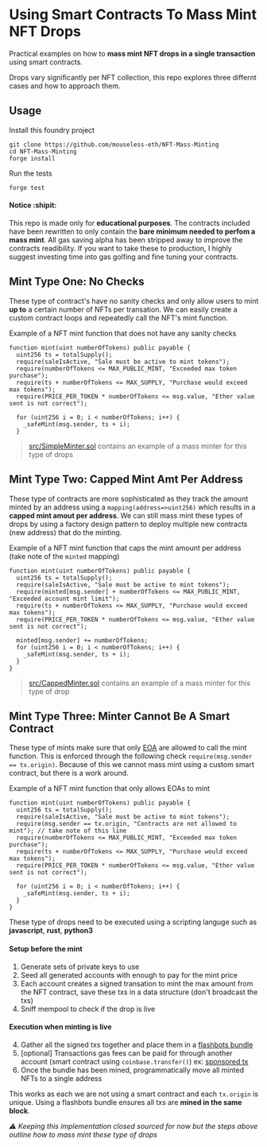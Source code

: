 # Using Smart Contracts To Mass Mint NFT Drops

Practical examples on how to **mass mint NFT drops in a single transaction** using smart contracts.

Drops vary significantly per NFT collection, this repo explores three differnt cases and how to approach them.

## Usage 

Install this foundry project
```shell
git clone https://github.com/mouseless-eth/NFT-Mass-Minting
cd NFT-Mass-Minting
forge install
```

Run the tests
```shell
forge test
```

#### Notice :shipit:
This repo is made only for **educational purposes**. The contracts included have been rewritten to only contain the **bare minimum needed to perfom a mass mint**. All gas saving alpha has been stripped away to improve the contracts readibility. If you want to take these to production, I highly suggest investing time into gas golfing and fine tuning your contracts.

## Mint Type One: No Checks
These type of contract's have no sanity checks and only allow users to mint **up to** a certain number of NFTs per transation. We can easily create a custom contract loops and repeatedly call the NFT's mint function.

Example of a NFT mint function that does not have any sanity checks
```solidity
function mint(uint numberOfTokens) public payable {
  uint256 ts = totalSupply();
  require(saleIsActive, "Sale must be active to mint tokens");
  require(numberOfTokens <= MAX_PUBLIC_MINT, "Exceeded max token purchase");
  require(ts + numberOfTokens <= MAX_SUPPLY, "Purchase would exceed max tokens");
  require(PRICE_PER_TOKEN * numberOfTokens <= msg.value, "Ether value sent is not correct");

  for (uint256 i = 0; i < numberOfTokens; i++) {
    _safeMint(msg.sender, ts + i);
  } 
```
> [src/SimpleMinter.sol](./src/SimpleMinter.sol) contains an example of a mass minter for this type of drops 

## Mint Type Two: Capped Mint Amt Per Address
These type of contracts are more sophisticated as they track the amount minted by an address using a `mapping(address=>uint256)` which results in a **capped mint amout per address**. We can still mass mint these types of drops by using a factory design pattern to deploy multiple new contracts (new address) that do the minting.

Example of a NFT mint function that caps the mint amount per address (take note of the `minted` mapping)
```solidity
function mint(uint numberOfTokens) public payable {
  uint256 ts = totalSupply();
  require(saleIsActive, "Sale must be active to mint tokens");
  require(minted[msg.sender] + numberOfTokens <= MAX_PUBLIC_MINT, "Exceeded account mint limit");
  require(ts + numberOfTokens <= MAX_SUPPLY, "Purchase would exceed max tokens");
  require(PRICE_PER_TOKEN * numberOfTokens <= msg.value, "Ether value sent is not correct");

  minted[msg.sender] += numberOfTokens;
  for (uint256 i = 0; i < numberOfTokens; i++) {
    _safeMint(msg.sender, ts + i);
  }
}
```
> [src/CappedMinter.sol](./src/CappedMinter.sol) contains an example of a mass minter for this type of drop

## Mint Type Three: Minter Cannot Be A Smart Contract
These type of mints make sure that only [EOA](https://ethdocs.org/en/latest/contracts-and-transactions/account-types-gas-and-transactions.html) are allowed to call the mint function. This is enforced through the following check `require(msg.sender == tx.origin)`. Because of this we cannot mass mint using a custom smart contract, but there is a work around. 

Example of a NFT mint function that only allows EOAs to mint
```solidity
function mint(uint numberOfTokens) public payable {
  uint256 ts = totalSupply();
  require(saleIsActive, "Sale must be active to mint tokens");
  require(msg.sender == tx.origin, "Contracts are not allowed to mint"); // take note of this line
  require(numberOfTokens <= MAX_PUBLIC_MINT, "Exceeded max token purchase");
  require(ts + numberOfTokens <= MAX_SUPPLY, "Purchase would exceed max tokens");
  require(PRICE_PER_TOKEN * numberOfTokens <= msg.value, "Ether value sent is not correct");

  for (uint256 i = 0; i < numberOfTokens; i++) {
    _safeMint(msg.sender, ts + i);
  }
}
```
These type of drops need to be executed using a scripting languge such as **javascript**, **rust**, **python3**

#### Setup before the mint
1) Generate sets of private keys to use
2) Seed all generated accounts with enough to pay for the mint price
3) Each account creates a signed transation to mint the max amount from the NFT contract, save these txs in a data structure (don't broadcast the txs)
4) Sniff mempool to check if the drop is live 

#### Execution when minting is live
4) Gather all the signed txs together and place them in a [flashbots bundle](https://docs.flashbots.net/flashbots-auction/searchers/advanced/understanding-bundles)
5) [optional] Transactions gas fees can be paid for through another account (smart contract using `coinbase.transfer()`) ex: [sponsored tx](https://github.com/flashbots/searcher-sponsored-tx)
6) Once the bundle has been mined, programmatically move all minted NFTs to a single address 

This works as each we are not using a smart contract and each `tx.origin` is unique. Using a flashbots bundle ensures all txs are **mined in the same block**.


*⚠️ Keeping this implementation closed sourced for now but the steps above outline how to mass mint these type of drops*

